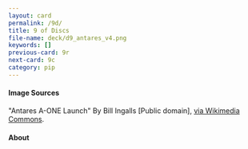 ```yaml
---
layout: card
permalink: /9d/
title: 9 of Discs
file-name: deck/d9_antares_v4.png
keywords: []
previous-card: 9r
next-card: 9c
category: pip
---
```


#### Image Sources
"Antares A-ONE Launch" By Bill Ingalls [Public domain], [via Wikimedia Commons](https://commons.wikimedia.org/wiki/File:Antares_A-ONE_launch.2.jpg).

#### About
